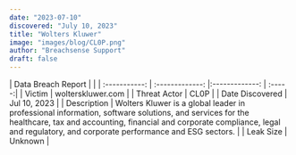 ```yaml
---
date: "2023-07-10"
discovered: "July 10, 2023"
title: "Wolters Kluwer"
image: "images/blog/CL0P.png"
author: "Breachsense Support"
draft: false
---
```


| Data Breach Report           |              | 
| :-----------: | :-------------:     |:-------------:    | :-----:|
| Victim      | wolterskluwer.com      | 
| Threat Actor      | CL0P      | 
| Date Discovered      | Jul 10, 2023      | 
| Description      | Wolters Kluwer is a global leader in professional information, software solutions, and services for the healthcare, tax and accounting, financial and corporate compliance, legal and regulatory, and corporate performance and ESG sectors.      | 
| Leak Size      | Unknown      | 

